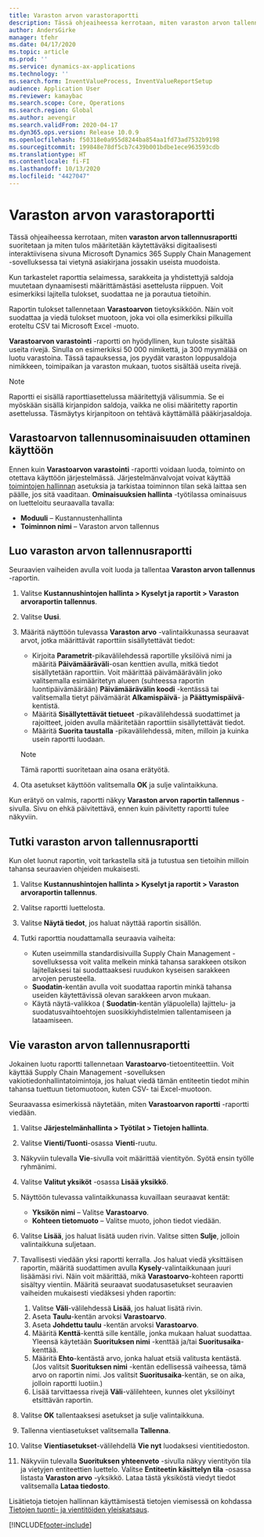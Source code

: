 ```yaml
---
title: Varaston arvon varastoraportti
description: Tässä ohjeaiheessa kerrotaan, miten varaston arvon tallennusraportti suoritetaan ja miten tulos määritetään käytettäväksi digitaalisesti interaktiivisena sivuna Microsoft Dynamics 365 Supply Chain Management -sovelluksessa tai vietynä asiakirjana jossakin useista muodoista.
author: AndersGirke
manager: tfehr
ms.date: 04/17/2020
ms.topic: article
ms.prod: ''
ms.service: dynamics-ax-applications
ms.technology: ''
ms.search.form: InventValueProcess, InventValueReportSetup
audience: Application User
ms.reviewer: kamaybac
ms.search.scope: Core, Operations
ms.search.region: Global
ms.author: aevengir
ms.search.validFrom: 2020-04-17
ms.dyn365.ops.version: Release 10.0.9
ms.openlocfilehash: f50318e0a955d8244ba854aa1fd73ad7532b9198
ms.sourcegitcommit: 199848e78df5cb7c439b001bdbe1ece963593cdb
ms.translationtype: HT
ms.contentlocale: fi-FI
ms.lasthandoff: 10/13/2020
ms.locfileid: "4427047"
---
```

# <a name="inventory-value-storage-report"></a>Varaston arvon varastoraportti

Tässä ohjeaiheessa kerrotaan, miten **varaston arvon tallennusraportti** suoritetaan ja miten tulos määritetään käytettäväksi digitaalisesti interaktiivisena sivuna Microsoft Dynamics 365 Supply Chain Management -sovelluksessa tai vietynä asiakirjana jossakin useista muodoista.

Kun tarkastelet raporttia selaimessa, sarakkeita ja yhdistettyjä saldoja muutetaan dynaamisesti määrittämästäsi asettelusta riippuen. Voit esimerkiksi lajitella tulokset, suodattaa ne ja porautua tietoihin.

Raportin tulokset tallennetaan **Varastoarvon** tietoyksikköön. Näin voit suodattaa ja viedä tulokset muotoon, joka voi olla esimerkiksi pilkuilla eroteltu CSV tai Microsoft Excel -muoto.

**Varastoarvon varastointi** -raportti on hyödyllinen, kun tuloste sisältää useita rivejä. Sinulla on esimerkiksi 50 000 nimikettä, ja 300 myymälää on luotu varastoina. Tässä tapauksessa, jos pyydät varaston loppusaldoja nimikkeen, toimipaikan ja varaston mukaan, tuotos sisältää useita rivejä.

> [!NOTE]
> Raportti ei sisällä raporttiasettelussa määritettyjä välisummia. Se ei myöskään sisällä kirjanpidon saldoja, vaikka ne olisi määritetty raportin asettelussa. Täsmäytys kirjanpitoon on tehtävä käyttämällä pääkirjasaldoja.

## <a name="turn-on-the-inventory-value-storage-feature"></a>Varastoarvon tallennusominaisuuden ottaminen käyttöön

Ennen kuin **Varastoarvon varastointi** -raportti voidaan luoda, toiminto on otettava käyttöön järjestelmässä. Järjestelmänvalvojat voivat käyttää [toimintojen hallinnan](../../fin-ops-core/fin-ops/get-started/feature-management/feature-management-overview.md) asetuksia ja tarkistaa toiminnon tilan sekä laittaa sen päälle, jos sitä vaaditaan. **Ominaisuuksien hallinta** -työtilassa ominaisuus on luetteloitu seuraavalla tavalla:

- **Moduuli** – Kustannustenhallinta
- **Toiminnon nimi** – Varaston arvon tallennus

## <a name="generate-an-inventory-value-storage-report"></a>Luo varaston arvon tallennusraportti

Seuraavien vaiheiden avulla voit luoda ja tallentaa **Varaston arvon tallennus** -raportin.

1. Valitse **Kustannushintojen hallinta \> Kyselyt ja raportit \> Varaston arvoraportin tallennus**.
1. Valitse **Uusi**.
1. Määritä näyttöön tulevassa **Varaston arvo** -valintaikkunassa seuraavat arvot, jotka määrittävät raporttiin sisällytettävät tiedot:

    - Kirjoita **Parametrit**-pikavälilehdessä raportille yksilöivä nimi ja määritä **Päivämääräväli**-osan kenttien avulla, mitkä tiedot sisällytetään raporttiin. Voit määrittää päivämäärävälin joko valitsemalla esimääritetyn alueen (suhteessa raportin luontipäivämäärään) **Päivämäärävälin koodi** -kentässä tai valitsemalla tietyt päivämäärät **Alkamispäivä**- ja **Päättymispäivä**-kentistä.
    - Määritä **Sisällytettävät tietueet** -pikavälilehdessä suodattimet ja rajoitteet, joiden avulla määritetään raporttiin sisällytettävät tiedot.
    - Määritä **Suorita taustalla** -pikavälilehdessä, miten, milloin ja kuinka usein raportti luodaan.

    > [!NOTE]
    > Tämä raportti suoritetaan aina osana erätyötä.

1. Ota asetukset käyttöön valitsemalla **OK** ja sulje valintaikkuna.

Kun erätyö on valmis, raportti näkyy **Varaston arvon raportin tallennus** -sivulla. Sivu on ehkä päivitettävä, ennen kuin päivitetty raportti tulee näkyviin.

## <a name="explore-an-inventory-value-storage-report"></a>Tutki varaston arvon tallennusraportti

Kun olet luonut raportin, voit tarkastella sitä ja tutustua sen tietoihin milloin tahansa seuraavien ohjeiden mukaisesti.

1. Valitse **Kustannushintojen hallinta \> Kyselyt ja raportit \> Varaston arvoraportin tallennus**.
1. Valitse raportti luettelosta.
1. Valitse **Näytä tiedot**, jos haluat näyttää raportin sisällön.
1. Tutki raporttia noudattamalla seuraavia vaiheita:

    - Kuten useimmilla standardisivuilla Supply Chain Management -sovelluksessa voit valita melkein minkä tahansa sarakkeen otsikon lajitellaksesi tai suodattaaksesi ruudukon kyseisen sarakkeen arvojen perusteella.
    - **Suodatin**-kentän avulla voit suodattaa raportin minkä tahansa useiden käytettävissä olevan sarakkeen arvon mukaan.
    - Käytä näytä-valikkoa ( **Suodatin**-kentän yläpuolella) lajittelu- ja suodatusvaihtoehtojen suosikkiyhdistelmien tallentamiseen ja lataamiseen.

## <a name="export-an-inventory-value-storage-report"></a>Vie varaston arvon tallennusraportti

Jokainen luotu raportti tallennetaan **Varastoarvo**-tietoentiteettiin. Voit käyttää Supply Chain Management -sovelluksen vakiotiedonhallintatoimintoja, jos haluat viedä tämän entiteetin tiedot mihin tahansa tuettuun tietomuotoon, kuten CSV- tai Excel-muotoon.

Seuraavassa esimerkissä näytetään, miten **Varastoarvon raportti** -raportti viedään.

1. Valitse **Järjestelmänhallinta \> Työtilat \> Tietojen hallinta**.
1. Valitse **Vienti/Tuonti**-osassa **Vienti**-ruutu. 
1. Näkyviin tulevalla **Vie**-sivulla voit määrittää vientityön. Syötä ensin työlle ryhmänimi.
1. Valitse **Valitut yksiköt** -osassa **Lisää yksikkö**.
1. Näyttöön tulevassa valintaikkunassa kuvaillaan seuraavat kentät:

    - **Yksikön nimi** – Valitse **Varastoarvo**.
    - **Kohteen tietomuoto** – Valitse muoto, johon tiedot viedään.

1. Valitse **Lisää**, jos haluat lisätä uuden rivin. Valitse sitten **Sulje**, jolloin valintaikkuna suljetaan.
1. Tavallisesti viedään yksi raportti kerralla. Jos haluat viedä yksittäisen raportin, määritä suodattimen avulla **Kysely**-valintaikkunaan juuri lisäämäsi rivi. Näin voit määrittää, mikä **Varastoarvo**-kohteen raportti sisältyy vientiin. Määritä seuraavat suodatusasetukset seuraavien vaiheiden mukaisesti viedäksesi yhden raportin:

    1. Valitse **Väli**-välilehdessä **Lisää**, jos haluat lisätä rivin.
    2. Aseta **Taulu**-kentän arvoksi **Varastoarvo**.
    3. Aseta **Johdettu taulu** -kentän arvoksi **Varastoarvo**.
    4. Määritä **Kenttä**-kenttä sille kentälle, jonka mukaan haluat suodattaa. Yleensä käytetään **Suorituksen nimi** -kenttää ja/tai **Suoritusaika**-kenttää.
    5. Määritä **Ehto**-kentästä arvo, jonka haluat etsiä valitusta kentästä. (Jos valitsit **Suorituksen nimi** -kentän edellisessä vaiheessa, tämä arvo on raportin nimi. Jos valitsit **Suoritusaika**-kentän, se on aika, jolloin raportti luotiin.)
    6. Lisää tarvittaessa rivejä **Väli**-välilehteen, kunnes olet yksilöinyt etsittävän raportin.

1. Valitse **OK** tallentaaksesi asetukset ja sulje valintaikkuna.
1. Tallenna vientiasetukset valitsemalla **Tallenna**.
1. Valitse **Vientiasetukset**-välilehdellä **Vie nyt** luodaksesi vientitiedoston.
1. Näkyviin tulevalla **Suorituksen yhteenveto** -sivulla näkyy vientityön tila ja vietyjen entiteettien luettelo. Valitse **Entiteetin käsittelyn tila** -osassa listasta **Varaston arvo** -yksikkö. Lataa tästä yksiköstä viedyt tiedot valitsemalla **Lataa tiedosto**.

Lisätietoja tietojen hallinnan käyttämisestä tietojen viemisessä on kohdassa [Tietojen tuonti- ja vientitöiden yleiskatsaus](../../fin-ops-core/dev-itpro/data-entities/data-import-export-job.md).


[!INCLUDE[footer-include](../../includes/footer-banner.md)]